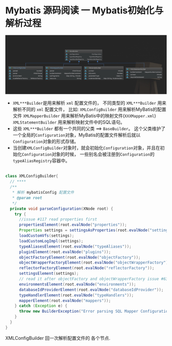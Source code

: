 # Mybatis 源码阅读 一 Mybatis初始化与解析过程

![BaseBuilder](./img/BaseBuilder.jpg)

- `XML***Builder`是用来解析 `xml` 配置文件的， 不同类型的 `XML***Builder` 用来解析不同的 `xml` 配置文件，
  比如: 
  `XMLConfigBuilder` 用来解析MyBatis的配置文件
  `XMLMapperBuilder` 用来解析MyBatis中的映射文件(`XXXMapper.xml`)
  `XMLStatementBuilder` 用来解析映射文件中的SQL语句。
- 这些 `XML***Builder` 都有一个共同的父类 ==> `BaseBuilder`。
  这个父类维护了一个全局的`Configuration`对象，MyBatis的配置文件解析后就以`Configuration`对象的形式存储。
- 当创建`XMLConfigBuilder`对象时，就会初始化`Configuration`对象，并且在初始化`Configuration`对象的时候，
  一些别名会被注册到`Configuration`的`typeAliasRegistry`容器中。


```java

class XMLConfigBuilder{
  // ****
  /**
   * 解析 mybatisConfig 配置文件
   * @param root
   */
  private void parseConfiguration(XNode root) {
    try {
      //issue #117 read properties first
      propertiesElement(root.evalNode("properties"));
      Properties settings = settingsAsProperties(root.evalNode("settings"));
      loadCustomVfs(settings);
      loadCustomLogImpl(settings);
      typeAliasesElement(root.evalNode("typeAliases"));
      pluginElement(root.evalNode("plugins"));
      objectFactoryElement(root.evalNode("objectFactory"));
      objectWrapperFactoryElement(root.evalNode("objectWrapperFactory"));
      reflectorFactoryElement(root.evalNode("reflectorFactory"));
      settingsElement(settings);
      // read it after objectFactory and objectWrapperFactory issue #631
      environmentsElement(root.evalNode("environments"));
      databaseIdProviderElement(root.evalNode("databaseIdProvider"));
      typeHandlerElement(root.evalNode("typeHandlers"));
      mapperElement(root.evalNode("mappers"));
    } catch (Exception e) {
      throw new BuilderException("Error parsing SQL Mapper Configuration. Cause: " + e, e);
    }
  }
}

```
XMLConfigBuilder 回一次解析配置文件的 各个节点.

